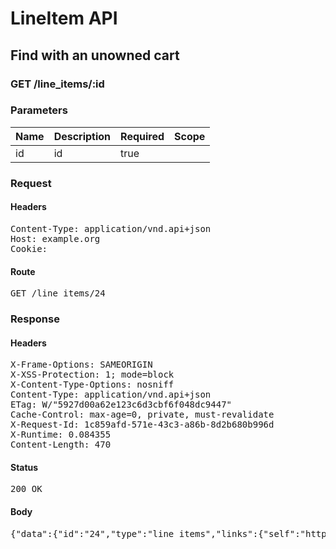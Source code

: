 # LineItem API

## Find with an unowned cart

### GET /line_items/:id

### Parameters

| Name | Description | Required | Scope |
|------|-------------|----------|-------|
| id |  id | true |  |

### Request

#### Headers

<pre>Content-Type: application/vnd.api+json
Host: example.org
Cookie: </pre>

#### Route

<pre>GET /line_items/24</pre>

### Response

#### Headers

<pre>X-Frame-Options: SAMEORIGIN
X-XSS-Protection: 1; mode=block
X-Content-Type-Options: nosniff
Content-Type: application/vnd.api+json
ETag: W/&quot;5927d00a62e123c6d3cbf6f048dc9447&quot;
Cache-Control: max-age=0, private, must-revalidate
X-Request-Id: 1c859afd-571e-43c3-a86b-8d2b680b996d
X-Runtime: 0.084355
Content-Length: 470</pre>

#### Status

<pre>200 OK</pre>

#### Body

<pre>{"data":{"id":"24","type":"line_items","links":{"self":"http://example.org/line_items/24"},"attributes":{"cart_id":39,"sale_price":"5.0","list_price":"5.0","quantity":1,"created_at":"2018-01-17T19:36:06.429Z","updated_at":"2018-01-17T19:36:06.429Z","source_id":24,"source_type":"Item","source_sku":"IMASKU","options":{}},"relationships":{"cart":{"links":{"self":"http://example.org/line_items/24/relationships/cart","related":"http://example.org/line_items/24/cart"}}}}}</pre>
